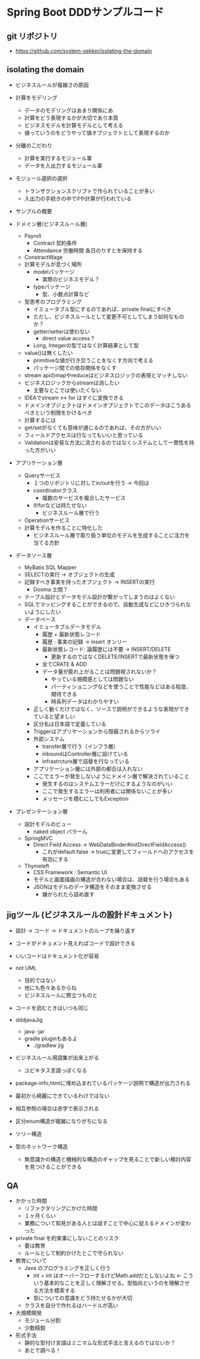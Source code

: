 # Spring Boot DDDサンプルコード

## git リポジトリ

- <https://github.com/system-sekkei/isolating-the-domain>

## isolating the domain

- ビジネスルールが複雑さの原因
- 計算をモデリング
  - データのモデリングはあまり関係にあ
  - 計算をどう表現するかが大切であり本質
  - ビジネスモデルを計算モデルとして考える
  - 値っていうのをどうやって値オブジェクトとして表現するのか
- 分離のこだわり
  - 計算を実行するモジュール軍
  - データを入出力するモジュール軍
- モジュール選択の選択
  - トランザクションスクリプトで作られていることが多い
  - 入出力の手続きの中でifや計算が行われている

- サンプルの概要
- ドメイン層(ビジネスルール層)
  - Payroll
    - Contract 契約条件
    - Attendance 労働時間 各日のりすとを保持する
  - ConstractWage
  - 計算モデルが息づく場所
    - modelパッケージ
      - 実際のビジネスモデル？
    - typeパッケージ
      - 型、小数点計算など
  - 型思考のプログラミング
    - イミュータブル型にするのであれば、private finalにすべき
    - ただし、ビジネスルールとして変更不可としてしまう如何なものか？
    - getter/setterは使わない
      - direct value access ?
    - Long, Integerの型ではなく計算結果として型
  - value()は無くしたい
    - primitiveな値が行き交うことをなくす方向で考える
    - パッケージ間での依存関係をなくす
  - stream apiのmapやreduceはビジネスロジックの表現とマッチしない
  - ビジネスロジックからstreamは消したい
    - 主要なとこでは使いたくない
  - IDEAでstream <-> for はすぐに変換できる
  - ドメインオブジェクトはドメインオブジェクトでこのデータはこうあるべきという制限をかけるべき
  - 計算するには
  - get/setがなくても意味が通じるのであれば、その方がいい
  - フィールドアクセスは行なってもいいと思っている
  - Validationは安易な方法に流されるのではなくシステムとして一貫性を持った方がいい
- アプリケーション層
  - Queryサービス
    - １つのリポジトリに対してin/outを行う -> 今回は
    - coordinatorクラス
      - 複数のサービスを複合したサービス
    - if/forなどは持たせない
      - ビジネスルール層で行う
  - Operationサービス
  - 計算モデルを作ることに特化した
    - ビジネスルール層で取り扱う単位のモデルを生成することに注力を当てる方針
- データソース層
  - MyBatis SQL Mapper
  - SELECTの実行 -> オブジェクトの生成
  - 記録すべき事実を持ったオブジェクト -> INSERTの実行
    - Dooma 土間？
  - テーブル設計とデータモデル設計が繋がってしまうのはよくない
  - SQLでマッピングすることができるので、自動生成などにひきづられないようにしたい
  - データベース
    - イミュータブルデータモデル
      - 履歴 + 最新状態レコード
      - 履歴 : 事実の記録 -> insert オンリー
      - 最新状態レコード: 論履歴には不要 -> INSERT/DELETE
        - 更新するのではなくDELETE/INSERTで最新状態を保つ
      - 全てCRATE & ADD
      - データ量が膨れ上がることは問題視されないか？
        - やっている規模感としては問題ない
        - パーティショニングなどを使うことで性能などはある程度、期待できる
        - 時系列データはわかりやすい
    - 正しく動くだけではなく、ソースで説明ができるような表現ができていると望ましい
    - 区分名は日本語で定義している
    - Triggerはアプリケーションから隠蔽されるからツライ
    - 外部システム
      - transfer層で行う（インフラ層）
      - inboundはController層に設けている
      - infrastrcture層で詰替を行なっている
    - アプリケーション層には外部の都合は入れない
    - ここでエラーが発生しないようにドメイン層で解決されていること
      - 発生するのはシステムエラーだけにするようなのがいい
      - ここで発生するエラーは利用者には関係ないことが多い
      - メッセージを積むにしてもException
- プレゼンテーション層
  - 設計モデルのビュー
    - naked object パラーん
  - SpringMVC
    - Direct Field Access -> WebDataBinder#initDirectFieldAccess()
      - これがdefault:false -> trueに変更してフィールドへのアクセスを有効にする
  - Thymeleft
    - CSS Framework : Semantic UI
    - モデルと画面描画の構造が合わない場合は、詰替を行う場合もある
    - JSONはモデルのデータ構造をそのまま変換させる
      - 嫌がられたら詰め直す

## jigツール (ビジネスルールの設計ドキュメント)

- 設計 -> コード -> ドキュメントのループを繰り返す
- コードがドキュメント見えればコードで設計できる
- いいコードはドキュメント化が容易
- not UML
  - 目的ではない
  - 他にも色々あるからね
  - ビジネスルールに際立つものと
- コードを読むときはいつも同じ
- dddjavaJig
  - java -jar 
  - gradle pluginもあるよ
    - ./gradlew jig

- ビジネスルール用語集が出来上がる
  - ユビキタス言語っぽくなる
- package-info,htmlに埋め込まれているパッケージ説明で構造が出力される
- 最初から綺麗にできているわけではない
- 相互参照の場合は赤字で表示される
- 区分enum構造が複雑になりがちになる
- ツリー構造
- 型のネットワーク構造
  - 無意識かの構造と機械的な構造のギャップを見ることで新しい検討内容を見つけることができる

## QA

- かかった時間
  - リファクタリングにかけた時間
  - １ヶ月くらい
  - 業務について知見がある人とは話すことで中心に捉えるドメインが変わった
- private final を約束事にしないことのリスク
  - 要は教育
  - ルールとして制約かけたとこで守られない
- 教育について
  - Java のプログラミングを正しく行う
    - int + int はオーバーフローするけどMath.addだとしないよね <- こういう基本的なことを正しく理解させる。型指向というのを理解させる方法を模索する
    - 型についての意識をどう持たせるかが大切
  - クラスを自分で作れるはハードルが高い
- 大規模開発
  - モジュール分割
  - 少数精鋭
- 形式手法
  - 静的な型付け言語はミニマムな形式手法と言えるのではないか？
  - あとで調べる！